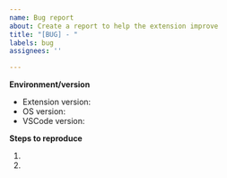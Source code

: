 ```yaml
---
name: Bug report
about: Create a report to help the extension improve
title: "[BUG] - "
labels: bug
assignees: ''

---
```


<!-- Please search existing issues to avoid creating duplicates. -->

<!-- Use Help > Report Issue to prefill some of these. -->
**Environment/version**

- Extension version:
- OS version: 
- VSCode version: 

**Steps to reproduce**

1. 
2. 
